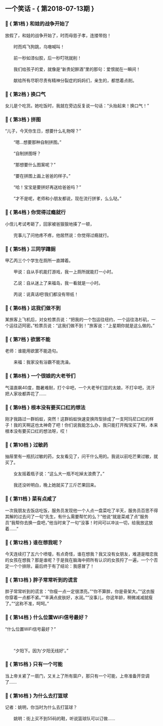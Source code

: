 ## 一个笑话 - { 第2018-07-13期 }
</hr>

### :jack_o_lantern: { 第1档 } 和娃的战争开始了
放假了，和娃的战争开始了，时而母慈子孝，连搂带抱！<br/><br/>　　时而鸡飞狗跳，乌嗷喊叫！<br/><br/>　　前一秒如漆似胶，后一秒叮咣就削！<br/><br/>　　我们给孩子的爱，就像是“新贵妃醉酒”里的那句：爱恨就在一瞬间！<br/><br/>　　献给所有尽职尽责有精神分裂症的妈妈们，亲生的，都悠着点削。


### :jack_o_lantern: { 第2档 } 换口气
女儿是个吃货。她吃饭时，我就在旁边反复说一句话：“头抬起来！换口气！”


### :jack_o_lantern: { 第3档 } 拼图
“儿子，今天你生日，想要什么礼物呀？”<br/><br/>　　“嗯…想要那种自制拼图。”<br/><br/>　　“自制拼图呀？<br/><br/>　　“那想要什么图案呢？”<br/><br/>　　“要在拼图上画上爸爸的样子。”<br/><br/>　　“哈！宝宝是要拼好再送给爸爸吗？”<br/><br/>　　“才不是呢，老师和小朋友都说，现在流行拼爹，么么哒。”


### :jack_o_lantern: { 第4档 } 你觉得过瘾就行
小侄儿考试考砸了，回家被爸狠狠地揍了一顿，<br/><br/>　　完事儿了问他疼不疼，他居然说：你觉得过瘾就行。


### :jack_o_lantern: { 第5档 } 三同学蹲厕
甲乙丙三个个学生在厕所一直蹲着。<br/><br/>　　甲说：自从手机能打游戏，我一上厕所就能打一小时。<br/><br/>　　乙说：自从迷上了来福岛，我一看就是一小时。<br/><br/>　　丙说：说真话吧!我们都没有带纸！


### :jack_o_lantern: { 第6档 } 这我们做不到
某旅客上飞机后，对女检票员说：“把我的一个包运往纽约，一个运往洛杉矶，一个运往迈阿密。”检票员说：“这我们做不到！”旅客说：“上星期你就是这么做的。”


### :jack_o_lantern: { 第7档 } 欲罢不能
老师：谁能用欲罢不能造句。<br/><br/>　　来福：我家没有浴霸不能洗澡。


### :jack_o_lantern: { 第8档 } 一个很娘的大老爷们
气温直飙40度，酷暑难耐，打个伞吧，一个大老爷们显的太娘，不打伞吧，流汗把人家妆都弄花了……


### :jack_o_lantern: { 第9档 } 根本没有要买口红的想法
刚才我路过一群蚂蚁，突然！这群蚂蚁快速变换阵型排成了一支阿玛尼口红的样子！我的天啊这也太神奇了吧！你们说我能怎么办，我只能打开掏宝买了啊，本来根本没有要买口红的想法呀，哎！


### :jack_o_lantern: { 第10档 } 过敏药
抽屉里有一瓶抗过敏的药，女友看见了，问干什么用的。我说以前吃芒果过敏，就买了。<br/><br/>　　女友摇着瓶子说：“这么大一瓶不吃掉太浪费了。”<br/><br/>　　我还没听明白，晚上她就买了三斤芒果回来。


### :jack_o_lantern: { 第11档 } 菜有点咸了
一次我朋友去饭店吃饭，服务员发现他一个人点一盘菜吃了半天，服务员百思不得其解的过去问了一句“先生，有什么需要帮忙的么？”他说“就是菜咸了点”服务员“我帮你去换一盘吧，”他当时来了一句“没事！时间可以冲淡一切，给我放这放着……”


### :jack_o_lantern: { 第12档 } 谁在想我呢？
今天连续打了五六个喷嚏，有点奇怪，谁在想我？我又没有女朋友，难道是暗恋我的女孩在想我？那是谁呢？于是我在脑海中把所有认识的女孩捋了一遍，一个个否定一个个排除，最后终于有了结论：我感冒了！


### :jack_o_lantern: { 第13档 } 胖子常常听到的谎言
胖子常常听到的谎言：“你瘦一点一定很漂亮。”“你不算胖，你是骨架大。”“这衣服你穿着一点都不紧。”“丰满点皮肤好，水润。”“没事儿，你这年龄，稍微减减就瘦了。”“这称不准，呵呵。”


### :jack_o_lantern: { 第14档 } 什么位置WiFi信号最好？
“什么位置WiFi信号最好？”<br/><br/><br/><br/>　　“夕阳下。因为‘夕阳无线好’。”


### :jack_o_lantern: { 第15档 } 只有一个可能
当上帝关紧了一扇门，又关上了所有窗户，那只有一个可能，上帝准备开空调了……


### :jack_o_lantern: { 第16档 } 为什么去打篮球
记者：姚明，你当时为什么去打篮球？<br/><br/>　　姚明：街上买不到55码的鞋，听说篮球队可以订做……

